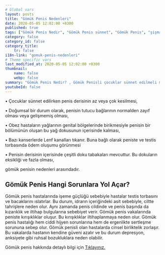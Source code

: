 ```yaml
---
# Global vars
layout: posts
title: "Gömük Penis Nedenleri"
date: 2020-05-05 12:02:00 +0300
published: true
tags: ["Gömük Penis Nedir", "Gömük Penis sünnet", "Gömük Penis", "şişman çocukta gömük penis", "gömük penis penis boyu", "Gömük Penis Nedeni", "Gömük Penis Teşhis", "Gömük Penis Ameliyatı Ne Zaman" , "Gömük Penis Ameliyatı", "Gömük Penis Tedavisi" , "gömük penis çözüm", "gömük penis sorunu", "gömük penis ameliyatı sonrası"]
category: false
category_id: false
category_title:
    tr: false
i18n-link: "gomuk-penis-nedenleri"
# Theme specific vars
last_modified_at: 2020-05-05 12:02:00 +0300
thumbnail:
    name: false
    webp: false
summary: "Gömük Penis Nedir? , Gömük Penisli çocuklar sünnet edilmeli midir? , Gömük Penis, obez çocuklarda zayıflama halinde düzelir mi? , Penis  boyutları Gömük Peniste normal midir? , Gömük Penis Nedenleri , Gömük Penis Hangi Sorunlara Yol Açar? , Gömük Penis Teşhisi , Gömük Penis Ameliyatı Ne Zaman Yapılmalıdır? , Gömük Penis Ameliyatı , Gömük Penis Tedavisi"
youtubeId: false
---
```






•	Çocuklar sünnet edilirken penis derisinin az veya çok kesilmesi,

•	Doğumsal bir durum olarak, penisin tutucu bağlarının normalden zayıf olması veya gelişmemiş olması,

•	Obez hastaların yağlarının genital bölgelerinde birikmesiyle penisin bir bölümünün oluşan bu yağ dokusunun içerisinde kalması,

•	Bazı kanserlerde Lenf kanalları tıkanır. Buna bağlı olarak peniste ve testis torbasında ödem oluşumu görünmesi

•	Penisin derisinin içerisinde çeşitli doku tabakaları mevcuttur. Bu dokuların eksikliği ve fazla olması,

gömük penisin nedenleri arasındadır.

## Gömük Penis Hangi Sorunlara Yol Açar?

Gömük penis hastalarında işeme güçlüğü sebebiyle hastalar testis torbasını ve bacaklarını ıslatırlar. Bu durum, idrarın içeriğindeki asit sebebiyle, ciltte tahrişlere neden olur. Aynı zamanda penis cildinde ve penis başında da kızarıklık ve iltihap bulgularına sebebiyet verir. Gömük penis vakalarında peniste kırışıklıklar oluşur. Bu kırışıklıklar iltihaplanmaya neden olur. Gömük penis hastalığı hem ciddi hijyen sorunlarına hem de ergenlikte sertleşme sorununa sebep olur. Gömük penisli olan hastalarda cinsel birliktelik zorlaşır. Bu vakalarda hastanın kendine güveni azalır ve bu durum depresyon, anksiyete gibi ruhsal bozukluklara neden olabilir.


Gömük penis hakkında detaylı bilgi için [Tıklayınız.](https://www.onoluroloji.com/gomuk-penis)
